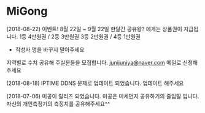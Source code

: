# MiGong
(2018-08-22)
이벤트!
8월 22일 ~ 9월 22일 한달간
공유왕? 에게는 상품권이 지급됩니다.
1등 4만원권 / 2등 3만원권 
3등 2만원권 / 4등 1만원권
* 작성자 명을 바꾸지 말아주세요

지역별로 수치 공유해
주실분들을 모집합니다. 
junijuniya@naver.com
메일로 신청해주세요

(2018-08-18)
IPTIME DDNS 문제로 업데이트
되었습니다.
업데이트 해주세요

(2018-07-06)
미공이 릴리즈 되었습니다.
미공은 미세먼지 공유하기의
줄임말 입니다.
자신의 개인측정기의 측정치를 
공유해주세요^^
